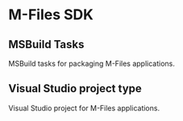 # M-Files SDK

## MSBuild Tasks

MSBuild tasks for packaging M-Files applications.

## Visual Studio project type

Visual Studio project for M-Files applications.
